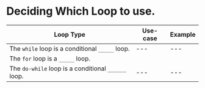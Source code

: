 # Deciding Which Loop to use.


| Loop Type | Use-case | Example |
| --- | --- | --- |
| The `while` loop is a conditional `_____` loop.| --- | --- |
| The `for` loop is a `_____` loop.| |
| The `do-while` loop is a conditional `______` loop. | --- | --- |


<!--
## The `while` loop is a conditional `pretest` loop.
* Iterates as long as certain condition exits.
* Validating input.
* Reading list of data terminated by a sentinel.

## The `do-while` loop is a conditional `post-test` loop.
* Always iterates at least once.
* Repeating a menu.

## The `for` loop is a `pretest` loop.
* Built-in expressions for  initializing, testing, and updating.
* Situations where the exact number of iterations is known.  -->
